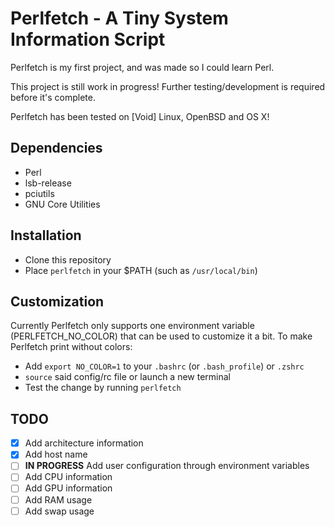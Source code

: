 # Perlfetch - A Tiny System Information Script
Perlfetch is my first project, and was made so I could learn Perl.

This project is still work in progress! Further testing/development is required before it's complete.

Perlfetch has been tested on \[Void\] Linux, OpenBSD and OS X!

## Dependencies
- Perl
- lsb-release
- pciutils
- GNU Core Utilities

## Installation
- Clone this repository
- Place `perlfetch` in your $PATH (such as `/usr/local/bin`)

## Customization
Currently Perlfetch only supports one environment variable (PERLFETCH_NO_COLOR) that can be used to customize it a bit.
To make Perlfetch print without colors:

- Add `export NO_COLOR=1` to your `.bashrc` (or `.bash_profile`) or `.zshrc`
- `source` said config/rc file or launch a new terminal
- Test the change by running `perlfetch`

## TODO
- [x] Add architecture information
- [x] Add host name
- [ ] **IN PROGRESS** Add user configuration through environment variables
- [ ] Add CPU information
- [ ] Add GPU information
- [ ] Add RAM usage
- [ ] Add swap usage
